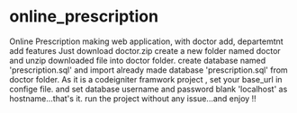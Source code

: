 # online_prescription
Online Prescription making web application, with doctor add, departemtnt add features
Just download doctor.zip
create a new folder named doctor and unzip downloaded file into doctor folder.
create database named 'prescription.sql' and import already made database 'prescription.sql' from doctor folder.
As it is a codeigniter framwork project , set your base_url in confige file.
and set database username and password blank 'localhost' as hostname...that's it.
run the project without any issue...and enjoy !!
